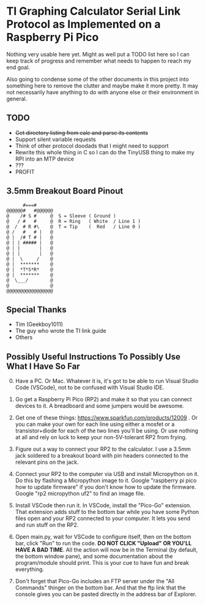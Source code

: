 TI Graphing Calculator Serial Link Protocol as Implemented on a Raspberry Pi Pico
=================================================================================

Nothing very usable here yet. Might as well put a TODO list here so I can keep
track of progress and remember what needs to happen to reach my end goal.

Also going to condense some of the other documents in this project into something
here to remove the clutter and maybe make it more pretty. It may not necessarily
have anything to do with anyone else or their environment in general.

TODO
----

* ~~Get directory listing from calc and parse its contents~~
* Support silent variable requests
* Think of other protocol doodads that I might need to support
* Rewrite this whole thing in C so I can do the TinyUSB thing to make my RPI into an MTP device
* ???
* PROFIT

3.5mm Breakout Board Pinout
---------------------------

          #===#
    @@@@@@#   #@@@@@@
    @    /# S #     @  S = Sleeve ( Ground )
    @   / #   #     @  R = Ring   ( White  / Line 1 )
    @  /  # R #\    @  T = Tip    (  Red   / Line 0 )
    @ /   #   # |   @
    @ |  /# T # |   @
    @ | | ##### |   @
    @ | |       |   @
    @ | |       |   @
    @ |  \     /    @
    @ |  *******    @
    @ |  *T*S*R*    @
    @ |  *******    @
    @  \___/        @
    @               @
    @@@@@@@@@@@@@@@@@

Special Thanks
--------------

* Tim (Geekboy1011)
* The guy who wrote the TI link guide
* Others

Possibly Useful Instructions To Possibly Use What I Have So Far
---------------------------------------------------------------

0. Have a PC. Or Mac. Whatever it is, it's got to be able to run
Visual Studio Code (VSCode), not to be confused with Visual Studio IDE.

1. Go get a Raspberry Pi Pico (RP2) and make it so that you can
connect devices to it. A breadboard and some jumpers would be awesome.

2. Get one of these things: <https://www.sparkfun.com/products/12009> .
Or you can make your own for each line using either a mosfet or a
transistor+diode for each of the two lines you'll be using. Or use nothing
at all and rely on luck to keep your non-5V-tolerant RP2 from frying.

3. Figure out a way to connect your RP2 to the calculator. I use a 3.5mm jack
soldered to a breakout board with pin headers connected to the relevant pins
on the jack.

4. Connect your RP2 to the computer via USB and install Micropython on it. Do
this by flashing a Micropython image to it. Google "raspberry pi pico how to update firmware" if you don't know how to update the firmware. Google "rp2 micropython uf2" to find an image file.

5. Install VSCode then run it. In VSCode, install the "Pico-Go" extension.
That extension adds stuff to the bottom bar while you have some Python files open
and your RP2 connected to your computer. It lets you send and run stuff on the RP2.

6. Open main.py, wait for VSCode to configure itself, then on the bottom bar,
click "Run" to run the code. **DO NOT CLICK "Upload" OR YOU'LL HAVE A BAD TIME**.
All the action will now be in the Terminal (by default, the bottom window pane),
and some documentation about the program/module should print. This is your cue
to have fun and break everything.

7. Don't forget that Pico-Go includes an FTP server under the "All Commands"
thinger on the bottom bar. And that the ftp link that the console gives you can
be pasted directly in the address bar of Explorer.
